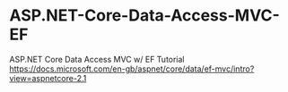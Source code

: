 # ASP.NET-Core-Data-Access-MVC-EF
ASP.NET Core Data Access MVC w/ EF Tutorial
https://docs.microsoft.com/en-gb/aspnet/core/data/ef-mvc/intro?view=aspnetcore-2.1
